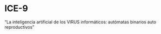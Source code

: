 # ICE-9
“La inteligencia artificial de los VIRUS informáticos: autómatas binarios auto reproductivos”
